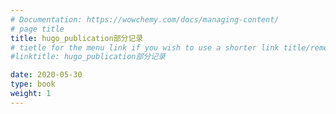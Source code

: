 ```yaml
---
# Documentation: https://wowchemy.com/docs/managing-content/
# page title
title: hugo_publication部分记录
# tietle for the menu link if you wish to use a shorter link title/remove it
#linktitle: hugo_publication部分记录

date: 2020-05-30
type: book
weight: 1
---
```

